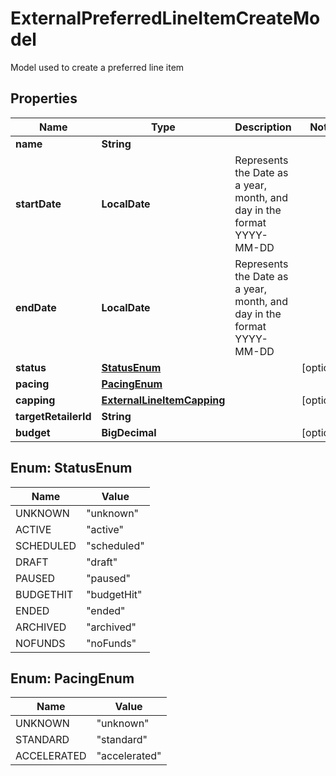 

# ExternalPreferredLineItemCreateModel

Model used to create a preferred line item

## Properties

Name | Type | Description | Notes
------------ | ------------- | ------------- | -------------
**name** | **String** |  | 
**startDate** | **LocalDate** | Represents the Date as a year, month, and day in the format YYYY-MM-DD | 
**endDate** | **LocalDate** | Represents the Date as a year, month, and day in the format YYYY-MM-DD | 
**status** | [**StatusEnum**](#StatusEnum) |  |  [optional]
**pacing** | [**PacingEnum**](#PacingEnum) |  | 
**capping** | [**ExternalLineItemCapping**](ExternalLineItemCapping.md) |  |  [optional]
**targetRetailerId** | **String** |  | 
**budget** | **BigDecimal** |  |  [optional]



## Enum: StatusEnum

Name | Value
---- | -----
UNKNOWN | &quot;unknown&quot;
ACTIVE | &quot;active&quot;
SCHEDULED | &quot;scheduled&quot;
DRAFT | &quot;draft&quot;
PAUSED | &quot;paused&quot;
BUDGETHIT | &quot;budgetHit&quot;
ENDED | &quot;ended&quot;
ARCHIVED | &quot;archived&quot;
NOFUNDS | &quot;noFunds&quot;



## Enum: PacingEnum

Name | Value
---- | -----
UNKNOWN | &quot;unknown&quot;
STANDARD | &quot;standard&quot;
ACCELERATED | &quot;accelerated&quot;



